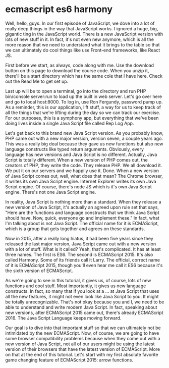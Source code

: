 # ecmascript es6 harmony

Well, hello, guys. In our first episode of JavaScript, we dove into a lot of really deep things in the way that JavaScript works. I ignored a huge, big, gigantic ting in the JavaScript world. There is a new JavaScript version with lots of new stuff in it. In fact, it's not even new anymore, which is all the more reason that we need to understand what it brings to the table so that we can ultimately do cool things like use Front-end frameworks, like React JS.

First before we start, as always, code along with me. Use the download button on this page to download the course code. When you unzip it, there'll be a start directory which has the same cole that I have here. Check out the Read Me to get set up.

Last up will be to open a terminal, go into the directory and run PHP bin/console server:run to load up the built in web server. Let's go over here and go to local host:8000. To log in, use Ron Fergundy, password pump up. As a reminder, this is our application, lift stuff, a way for us to keep track of all the things that we're lifting during the day so we can track our exercise. For our purposes, this is a symphony app, but everything that we've been doing lives inside a single Java Script file called Rep Log App.

Let's get back to this brand new Java Script version. As you probably know, PHP came out with a new major version, version seven, a couple years ago. This was a really big deal because they gave us new functions but also new language constructs like typed return arguments. Obviously, every language has new versions and Java Script is no different. Actually, Java Script is totally different. When a new version of PHP comes out, the creators of PHP, they write the code. They release PHP. We all download it. We put it on our servers and we happily use it. Done. When a new version of Java Script comes out, well, what does that mean? The Chrome browser, it writes its own Java Script engine. Internet Explorer writes its own Java Script engine. Of course, there's node JS which is it's own Java Script engine. There's not one Java Script engine.

In reality, Java Script is nothing more than a standard. When they release a new version of Java Script, it's actually an agreed upon rule set that says, "Here are the functions and language constructs that we think Java Script should have. Now, quick, everyone go and implement these." In fact, what I'm talking about is not Java Script. The official name for it is  ECMAScript, which is a group that gets together and agrees on these standards.

Now in 2015, after a really long hiatus, it had been five years since they released the last major version, Java Script came out with a new version with a lot of stuff. What is it called? Yeah, that's complicated. It has at least three names. The first is ES6. The second is ECMAScript 2015. It's also called Harmony. Some of its friends call it Larry. The official, correct name of it is ECMAScript 2015, though you'll even hear me call it ES6 because it's the sixth version of ECMAScript.

As we're going to see in this tutorial, it gives us, of course, lots of new functions and cool stuff. Most importantly, it gives us new language constructs. In fact, so many that if you look at a ... at Java Script that uses all the new features, it might not even look like Java Script to you. It might be totally unrecognizable. That's not okay because you and I, we need to be able to understand and write modern Java Script. In fact, speaking about new versions, after ECMAScript 2015 came out, there's already ECMAScript 2016. The Java Script Language keeps moving forward.

Our goal is to dive into that important stuff so that we can ultimately not be intimidated by the new ECMAScript. Now, of course, we are going to have some browser compatibility problems because when they come out with a new version of Java Script, not all of our users might be using the latest version of their browsers that have the latest version of ECMAScript. More on that at the end of this tutorial. Let's start with my first absolute favorite game changing feature of ECMAScript 2015: arrow functions.
